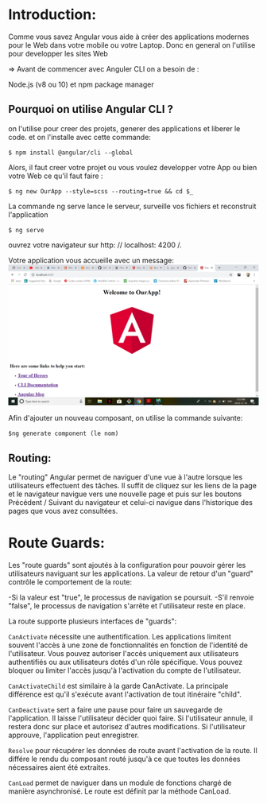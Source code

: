 # Introduction:

Comme vous savez Angular vous aide à créer des applications modernes pour le Web dans votre mobile ou votre Laptop. Donc en general on l'utilise pour developper les sites Web

=> Avant de commencer avec Anguler CLI on a besoin de :

Node.js (v8 ou 10) et npm package manager 

## Pourquoi on utilise Angular CLI ?

on l'utilise pour creer des projets, generer des applications et liberer le code.
et on l'installe avec cette commande:

```
$ npm install @angular/cli --global
```
Alors, il faut creer votre projet ou vous voulez developper votre App ou bien votre Web ce qu'il faut faire :

```
$ ng new OurApp --style=scss --routing=true && cd $_
```
La commande ng serve lance le serveur, surveille vos fichiers et reconstruit l'application

```
$ ng serve
```

ouvrez votre navigateur sur http: // localhost: 4200 /.

Votre application vous accueille avec un message:
![Alt.tag](angu.png)


Afin d'ajouter un nouveau composant, on utilise la commande suivante:
```
$ng generate component (le nom)
```

## Routing:

Le "routing" Angular permet de naviguer d'une vue à l'autre lorsque les utilisateurs effectuent des tâches. 
Il suffit de cliquez sur les liens de la page et le navigateur navigue vers une nouvelle page et puis sur les boutons Précédent / Suivant du navigateur et celui-ci navigue dans l'historique des pages que vous avez consultées.


# Route Guards:

Les "route guards" sont ajoutés à la configuration pour pouvoir gérer les utilisateurs naviguant sur les applications. La valeur de retour d'un "guard" contrôle le comportement de la route:

-Si la valeur est "true", le processus de navigation se poursuit.
-S'il renvoie "false", le processus de navigation s'arrête et l'utilisateur reste en place. 

La route supporte plusieurs interfaces de "guards":

```CanActivate``` nécessite une authentification.
Les applications limitent souvent l'accès à une zone de fonctionnalités en fonction de l'identité de l'utilisateur. Vous pouvez autoriser l'accès uniquement aux utilisateurs authentifiés ou aux utilisateurs dotés d'un rôle spécifique. Vous pouvez bloquer ou limiter l'accès jusqu'à l'activation du compte de l'utilisateur.

```CanActivateChild``` est similaire à la garde CanActivate. La principale différence est qu'il s'exécute avant l'activation de tout itinéraire "child". 

```CanDeactivate``` sert a faire une pause pour faire un sauvegarde de l'application. Il laisse l'utilisateur décider quoi faire. Si l'utilisateur annule, il restera donc sur place et autorisez d'autres modifications. Si l'utilisateur approuve, l'application peut enregistrer.

```Resolve``` pour récupérer les données de route avant l'activation de la route. Il différe le rendu du composant routé jusqu'à ce que toutes les données nécessaires aient été extraites.

```CanLoad``` permet de naviguer dans un module de fonctions chargé de manière asynchronisé. Le route est définit par la méthode CanLoad.

